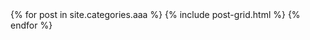 
<div class="tiles">
{% for post in site.categories.aaa %}
  {% include post-grid.html %}
{% endfor %}
</div>
